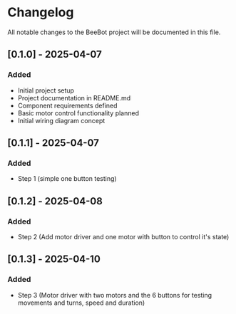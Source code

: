 # Changelog

All notable changes to the BeeBot project will be documented in this file.

## [0.1.0] - 2025-04-07

### Added
- Initial project setup
- Project documentation in README.md
- Component requirements defined
- Basic motor control functionality planned
- Initial wiring diagram concept


## [0.1.1] - 2025-04-07

### Added
- Step 1 (simple one button testing)

## [0.1.2] - 2025-04-08

### Added
- Step 2 (Add motor driver and one motor with button to control it's state)

## [0.1.3] - 2025-04-10

### Added
- Step 3 (Motor driver with two motors and the 6 buttons for testing movements and turns, speed and duration)
